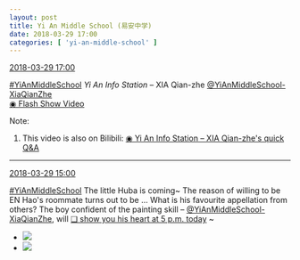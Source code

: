 ```yaml
---
layout: post
title: Yi An Middle School (易安中学)
date: 2018-03-29 17:00
categories: [ 'yi-an-middle-school' ]
---
```


<div class="weibo-info">
  <a href="https://weibo.com/6074218720/G9D7JqRAc">2018-03-29 17:00</a>
</div>

[#YiAnMiddleSchool](https://weibo.com/p/100808e5c67e0668537d4caddefd946dcff208/super_index) *Yi An Info Station* – XIA Qian-zhe [@YiAnMiddleSchool-XiaQianZhe](https://weibo.com/u/6505420082)  
[◉ Flash Show Video](https://www.miaopai.com/show/jLlnc663c1S5H2eZtLkSj1lch2CMn3XgAzNjRw__.htm)

<!-- more -->

Note:
1. This video is also on Bilibili: [◉ Yi An Info Station – XIA Qian-zhe's quick Q&A](https://www.bilibili.com/video/av21375363)

---

<div class="weibo-info">
  <a href="https://weibo.com/6074218720/G9CkQfyXe">2018-03-29 15:00</a>
</div>

[#YiAnMiddleSchool](https://weibo.com/p/100808e5c67e0668537d4caddefd946dcff208/super_index) The little Huba is coming~ The reason of willing to be EN Hao's roommate turns out to be … What is his favourite appellation from others? The boy confident of the painting skill – [@YiAnMiddleSchool-XiaQianZhe](https://weibo.com/u/6505420082), will [❏ show you his heart at 5 p.m. today](http://t.cn/RnEhygB) ~

<ul class="weibo-pic-list-1">
  <li class="weibo-pic">
    <a href="//wx3.sinaimg.cn/mw690/006D4NLGly1fptp26webfj32a33f5x6t.jpg"><img src="//wx3.sinaimg.cn/thumb150/006D4NLGly1fptp26webfj32a33f5x6t.jpg"/></a>
  </li>
  <li class="weibo-pic">
    <a href="//wx3.sinaimg.cn/mw690/006D4NLGly1fptp23ecynj328y3dg4qt.jpg"><img src="//wx3.sinaimg.cn/thumb150/006D4NLGly1fptp23ecynj328y3dg4qt.jpg"/></a>
  </li>
</ul>

